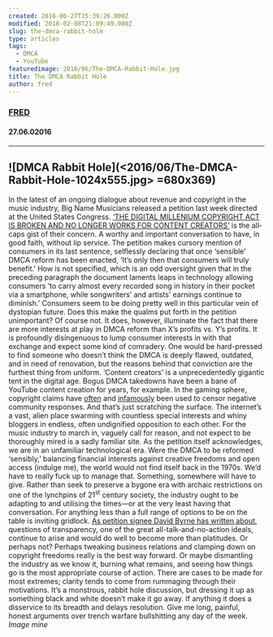 ```yaml
---
created: 2016-06-27T15:39:26.000Z
modified: 2018-02-08T21:09:49.000Z
slug: the-dmca-rabbit-hole
type: articles
tags:
  - DMCA
  - YouTube
featuredimage: 2016/06/The-DMCA-Rabbit-Hole.jpg
title: The DMCA Rabbit Hole
author: fred
---
```

### [FRED](<https://www.youtube.com/watch?v=EAJRjGB-Fsc>)
#### 27\.06.02016
------

![DMCA Rabbit Hole](<2016/06/The-DMCA-Rabbit-Hole-1024x555.jpg> =680x369)
------
In the latest of an ongoing dialogue about revenue and copyright in the music industry, Big Name Musicians released a petition last week directed at the United States Congress. [‘THE DIGITAL MILLENIUM COPYRIGHT ACT IS BROKEN AND NO LONGER WORKS FOR CONTENT CREATORS’](<https://www.yahoo.com/music/taylor-swift-paul-mccartney-among-180-artists-signing-100300269.html>) is the all-caps gist of their concern. A worthy and important conversation to have, in good faith, without lip service. The petition makes cursory mention of consumers in its last sentence, selflessly declaring that once ‘sensible’ DMCA reform has been enacted, ‘It’s only then that consumers will truly benefit.’ How is not specified, which is an odd oversight given that in the preceding paragraph the document laments leaps in technology allowing consumers ‘to carry almost every recorded song in history in their pocket via a smartphone, while songwriters’ and artists’ earnings continue to diminish.’ Consumers seem to be doing pretty well in this particular vein of dystopian future.
Does this make the qualms put forth in the petition unimportant? Of course not. It does, however, illuminate the fact that there are more interests at play in DMCA reform than X’s profits vs. Y’s profits. It is profoundly disingenuous to lump consumer interests in with that exchange and expect some kind of comradery. One would be hard-pressed to find someone who doesn’t think the DMCA is deeply flawed, outdated, and in need of renovation, but the reasons behind that conviction are the furthest thing from uniform. ‘Content creators’ is a unprecedentedly gigantic tent in the digital age. Bogus DMCA takedowns have been a bane of YouTube content creation for years, for example. In the gaming sphere, copyright claims have [often](<https://www.youtube.com/watch?v=S6s0Wpn1zmU>) and [infamously](<https://www.youtube.com/watch?v=QfgoDDh4kE0>) been used to censor negative community responses. And that’s just scratching the surface. The internet’s a vast, alien place swarming with countless special interests and whiny bloggers in endless, often undignified opposition to each other. For the music industry to march in, vaguely call for reason, and not expect to be thoroughly mired is a sadly familiar site. As the petition itself acknowledges, we are in an unfamiliar technological era. Were the DMCA to be reformed ‘sensibly,’ balancing financial interests against creative freedoms and open access (indulge me), the world would not find itself back in the 1970s. We’d have to really fuck up to manage that.
Something, somewhere will have to give. Rather than seek to preserve a bygone era with archaic restrictions on one of the lynchpins of 21<sup>st</sup>
 century society, the industry ought to be adapting to and utilising the times—or at the very least having that conversation. For anything less than a full range of options to be on the table is inviting gridlock. [As petition signee David Byrne has written about](<http://www.nytimes.com/2015/08/02/opinion/sunday/open-the-music-industrys-black-box.html?smid=fb-share&_r=2>), questions of transparency, one of the great all-talk-and-no-action ideals, continue to arise and would do well to become more than platitudes. Or perhaps not? Perhaps tweaking business relations and clamping down on copyright freedoms really is the best way forward. Or maybe dismantling the industry as we know it, burning what remains, and seeing how things go is the most appropriate course of action. There are cases to be made for most extremes; clarity tends to come from rummaging through their motivations. It’s a monstrous, rabbit hole discussion, but dressing it up as something black and white doesn’t make it go away. If anything it does a disservice to its breadth and delays resolution. Give me long, painful, honest arguments over trench warfare bullshitting any day of the week.
*Image mine*